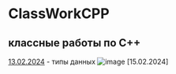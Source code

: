 # ClassWorkCPP
## классные работы по C++
[13.02.2024](https://github.com/RomanLyashenko/ClassWorkCPP/blob/main/13.02.24/ConsoleApplication3.cpp) - типы данных
![image](https://github.com/RomanLyashenko/ClassWorkCPP/assets/159914055/25a18ad3-2276-4ba8-813a-5fda8482330a)
[15.02.2024]




